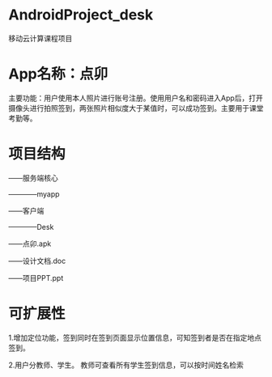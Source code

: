 # AndroidProject_desk
移动云计算课程项目
# App名称：点卯
主要功能：用户使用本人照片进行账号注册。使用用户名和密码进入App后，打开摄像头进行拍照签到，两张照片相似度大于某值时，可以成功签到。主要用于课堂考勤等。
# 项目结构
——服务端核心

————myapp

——客户端

————Desk

——点卯.apk

——设计文档.doc

——项目PPT.ppt

# 可扩展性
1.增加定位功能，签到同时在签到页面显示位置信息，可知签到者是否在指定地点签到。

2.用户分教师、学生。
教师可查看所有学生签到信息，可以按时间姓名检索

